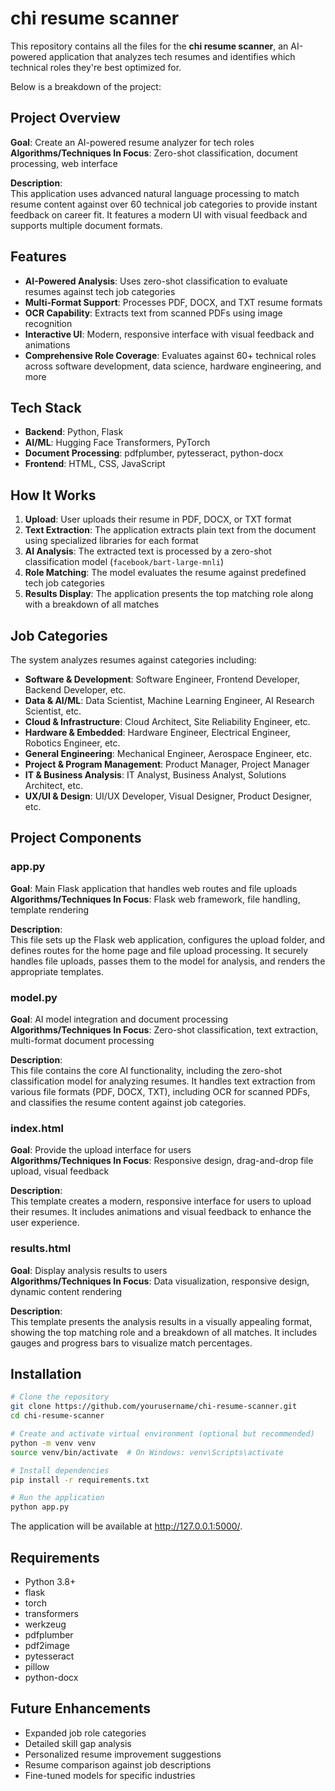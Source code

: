 # **chi resume scanner**  

This repository contains all the files for the **chi resume scanner**, an AI-powered application that analyzes tech resumes and identifies which technical roles they're best optimized for.

Below is a breakdown of the project:  

## **Project Overview**  

**Goal**: Create an AI-powered resume analyzer for tech roles  
**Algorithms/Techniques In Focus**: Zero-shot classification, document processing, web interface  

**Description**:  
This application uses advanced natural language processing to match resume content against over 60 technical job categories to provide instant feedback on career fit. It features a modern UI with visual feedback and supports multiple document formats.  

## **Features**  

- **AI-Powered Analysis**: Uses zero-shot classification to evaluate resumes against tech job categories  
- **Multi-Format Support**: Processes PDF, DOCX, and TXT resume formats  
- **OCR Capability**: Extracts text from scanned PDFs using image recognition  
- **Interactive UI**: Modern, responsive interface with visual feedback and animations  
- **Comprehensive Role Coverage**: Evaluates against 60+ technical roles across software development, data science, hardware engineering, and more  

## **Tech Stack**  

- **Backend**: Python, Flask  
- **AI/ML**: Hugging Face Transformers, PyTorch  
- **Document Processing**: pdfplumber, pytesseract, python-docx  
- **Frontend**: HTML, CSS, JavaScript  

## **How It Works**  

1. **Upload**: User uploads their resume in PDF, DOCX, or TXT format  
2. **Text Extraction**: The application extracts plain text from the document using specialized libraries for each format  
3. **AI Analysis**: The extracted text is processed by a zero-shot classification model (`facebook/bart-large-mnli`)  
4. **Role Matching**: The model evaluates the resume against predefined tech job categories  
5. **Results Display**: The application presents the top matching role along with a breakdown of all matches  

## **Job Categories**  

The system analyzes resumes against categories including:  

- **Software & Development**: Software Engineer, Frontend Developer, Backend Developer, etc.  
- **Data & AI/ML**: Data Scientist, Machine Learning Engineer, AI Research Scientist, etc.  
- **Cloud & Infrastructure**: Cloud Architect, Site Reliability Engineer, etc.  
- **Hardware & Embedded**: Hardware Engineer, Electrical Engineer, Robotics Engineer, etc.  
- **General Engineering**: Mechanical Engineer, Aerospace Engineer, etc.  
- **Project & Program Management**: Product Manager, Project Manager  
- **IT & Business Analysis**: IT Analyst, Business Analyst, Solutions Architect, etc.  
- **UX/UI & Design**: UI/UX Developer, Visual Designer, Product Designer, etc.  

## **Project Components**  

### **app.py**  

**Goal**: Main Flask application that handles web routes and file uploads  
**Algorithms/Techniques In Focus**: Flask web framework, file handling, template rendering  

**Description**:  
This file sets up the Flask web application, configures the upload folder, and defines routes for the home page and file upload processing. It securely handles file uploads, passes them to the model for analysis, and renders the appropriate templates.  

### **model.py**  

**Goal**: AI model integration and document processing  
**Algorithms/Techniques In Focus**: Zero-shot classification, text extraction, multi-format document processing  

**Description**:  
This file contains the core AI functionality, including the zero-shot classification model for analyzing resumes. It handles text extraction from various file formats (PDF, DOCX, TXT), including OCR for scanned PDFs, and classifies the resume content against job categories.  

### **index.html**  

**Goal**: Provide the upload interface for users  
**Algorithms/Techniques In Focus**: Responsive design, drag-and-drop file upload, visual feedback  

**Description**:  
This template creates a modern, responsive interface for users to upload their resumes. It includes animations and visual feedback to enhance the user experience.  

### **results.html**  

**Goal**: Display analysis results to users  
**Algorithms/Techniques In Focus**: Data visualization, responsive design, dynamic content rendering  

**Description**:  
This template presents the analysis results in a visually appealing format, showing the top matching role and a breakdown of all matches. It includes gauges and progress bars to visualize match percentages.  

## **Installation**  

```bash
# Clone the repository
git clone https://github.com/yourusername/chi-resume-scanner.git
cd chi-resume-scanner

# Create and activate virtual environment (optional but recommended)
python -m venv venv
source venv/bin/activate  # On Windows: venv\Scripts\activate

# Install dependencies
pip install -r requirements.txt

# Run the application
python app.py

```
The application will be available at http://127.0.0.1:5000/.

## **Requirements**
- Python 3.8+
- flask
- torch
- transformers
- werkzeug
- pdfplumber
- pdf2image
- pytesseract
- pillow
- python-docx

## **Future Enhancements**
- Expanded job role categories
- Detailed skill gap analysis
- Personalized resume improvement suggestions
- Resume comparison against job descriptions
- Fine-tuned models for specific industries
